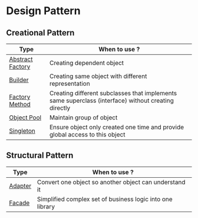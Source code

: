 # Design Pattern

## Creational Pattern

| Type | When to use ? |
| ---- | ------------- |
| [Abstract Factory](abstract-factory/abstract-factory.go) |  Creating dependent object |
| [Builder](builder/builder.go) | Creating same object with different representation |
| [Factory Method](factory-method/factory.go) | Creating different subclasses that implements same superclass (interface) without creating directly |
| [Object Pool](object-pool/object-pool) | Maintain group of object |
| [Singleton](singleton/singleton.go) | Ensure object only created one time and provide global access to this object |

## Structural Pattern
| Type | When to use ? |
| ---- | ------------- |
| [Adapter](adapter/adapter.go) | Convert one object so another object can understand it |
| [Facade](facade/facade.go) | Simplified complex set of business logic into one library |
